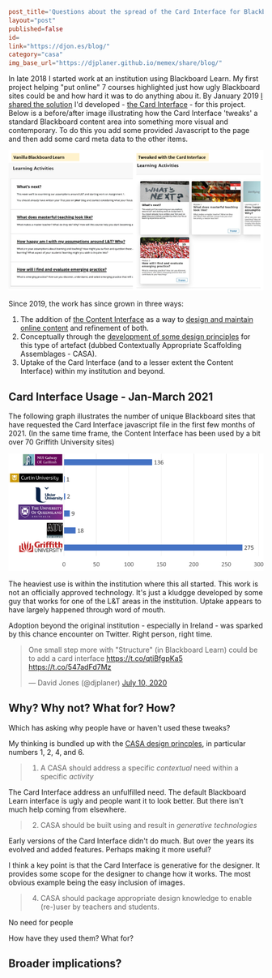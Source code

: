 ```toml
post_title='Questions about the spread of the Card Interface for Blackboard Learn'
layout="post"
published=false
id=
link="https://djon.es/blog/"
category="casa"
img_base_url="https://djplaner.github.io/memex/share/blog/"
```

In late 2018 I started work at an institution using Blackboard Learn. My first project helping "put online" 7 courses highlighted just how ugly Blackboard sites could be and how hard it was to do anything abou it. By January 2019 [I shared the solution](https://djon.es/blog/2019/01/30/improving-reuse-of-design-knowledge-in-a-lms/) I'd developed - [the Card Interface](https://github.com/djplaner/Card-Interface-Tweak) - for this project. Below is a before/after image illustrating how the Card Interface 'tweaks' a standard Blackboard content area into something more visual and contemporary. To do this you add some provided Javascript to the page and then add some card meta data to the other items.

![](2021-03-12-05-20-10.png)

Since 2019, the work has since grown in three ways:
1. The addition of [the Content Interface](https://github.com/djplaner/Content-Interface-Tweak) as a way to [design and maintain online content](https://djon.es/blog/2019/02/24/exploring-knowledge-reuse-in-design-for-digital-learning/#problem-developing-and-maintaining-online-learning-content) and refinement of both.
2. Conceptually through the [development of some design principles](https://djon.es/blog/2019/08/08/exploring-knowledge-reuse-in-design-for-digital-learning-tweaks-h5p-constructive-templates-and-casa/#initial-design-principles-adr-stage-4) for this type of artefact (dubbed Contextually Appropriate Scaffolding Assemblages - CASA). 
3. Uptake of the Card Interface (and to a lesser extent the Content Interface) within my institution and beyond.

## Card Interface Usage - Jan-March 2021

The following graph illustrates the number of unique Blackboard sites that have requested the Card Interface javascript file in the first few months of 2021. (In the same time frame, the Content Interface has been used by a bit over 70 Griffith University sites)

![](2021-03-12-05-31-00.png)

The heaviest use is within the institution where this all started. This work is not an officially approved technology. It's just a kludgge developed by some guy that works for one of the L&T areas in the institution. Uptake appears to have largely happened through word of mouth.

Adoption beyond the original institution - especially in Ireland - was sparked by this chance encounter on Twitter. Right person, right time.

<blockquote class="twitter-tweet"><p lang="en" dir="ltr">One small step more with &quot;Structure&quot; (in Blackboard Learn) could be to add a card interface <a href="https://t.co/qtiBfgpKa5">https://t.co/qtiBfgpKa5</a> <a href="https://t.co/547adFd7Mz">https://t.co/547adFd7Mz</a></p>&mdash; David Jones (@djplaner) <a href="https://twitter.com/djplaner/status/1281688249753165824?ref_src=twsrc%5Etfw">July 10, 2020</a></blockquote> <script async src="https://platform.twitter.com/widgets.js" charset="utf-8"></script>

## Why? Why not? What for? How?

Which has asking why people have or haven't used these tweaks? 

My thinking is bundled up with the [CASA design princples](https://djon.es/blog/2019/08/08/exploring-knowledge-reuse-in-design-for-digital-learning-tweaks-h5p-constructive-templates-and-casa/#initial-design-principles-adr-stage-4), in particular numbers 1, 2, 4, and 6.

> 1. A CASA should address a specific _contextual_ need within a specific _activity_

The Card Interface address an unfulfilled need. The default Blackboard Learn interface is ugly and people want it to look better. But there isn't much help coming from elsewhere.

> 2. CASA should be built using and result in _generative technologies_

Early versions of the Card Interface didn't do much. But over the years its evolved and added features. Perhaps making it more useful?

I think a key point is that the Card Interface is generative for the designer. It provides some scope for the designer to change how it works. The most obvious example being the easy inclusion of images.

> 4. CASA should package appropriate design knowledge to enable (re-)user by teachers and students.

No need for people 

How have they used them? What for?

## Broader implications?


